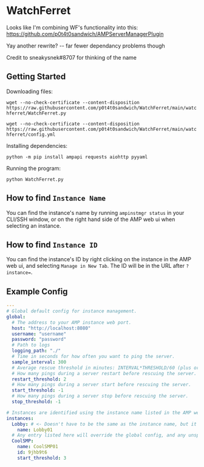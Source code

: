 # WatchFerret

Looks like I'm combining WF's functionality into this: https://github.com/p0t4t0sandwich/AMPServerManagerPlugin

Yay another rewrite? -- far fewer dependancy problems though

Credit to sneakysnek#8707 for thinking of the name

## Getting Started

Downloading files:

`wget --no-check-certificate --content-disposition https://raw.githubusercontent.com/p0t4t0sandwich/WatchFerret/main/watchferret/WatchFerret.py`

`wget --no-check-certificate --content-disposition https://raw.githubusercontent.com/p0t4t0sandwich/WatchFerret/main/watchferret/config.yml`

Installing dependencies:

`python -m pip install ampapi requests aiohttp pyyaml`

Running the program:

`python WatchFerret.py`

## How to find `Instance Name`

You can find the instance's name by running `ampinstmgr status` in your CLI/SSH window, or on the right hand side of the AMP web ui when selecting an instance.

## How to find `Instance ID`

You can find the instance's ID by right clicking on the instance in the AMP web ui, and selecting `Manage in New Tab`. The ID will be in the URL after `?instance=`.

## Example Config

```yaml
---
# Global default config for instance management.
global:
  # The address to your AMP instance web port.
  host: "http://localhost:8080"
  username: "username"
  password: "password"
  # Path to logs
  logging_path: "./"
  # Time in seconds for how often you want to ping the server.
  sample_interval: 300
  # Average rescue threshold in minutes: INTERVAL*THRESHOLD/60 (plus or minus ~0.95*INTERVAL/60).
  # How many pings during a server restart before rescuing the server.
  restart_threshold: 2
  # How many pings during a server start before rescuing the server.
  start_threshold: -1
  # How many pings during a server stop before rescuing the server.
  stop_threshold: -1

# Instances are identified using the instance name listed in the AMP web ui.
instances:
  Lobby: # <- Doesn't have to be the same as the instance name, but it's recommended for sanity's sake.
    name: Lobby01
  # Any entry listed here will override the global config, and any unspecified entries will be pulled from the global config.
  CoolSMP:
    name: CoolSMP01
    id: 9jhb9t6
    start_threshold: 3
```
